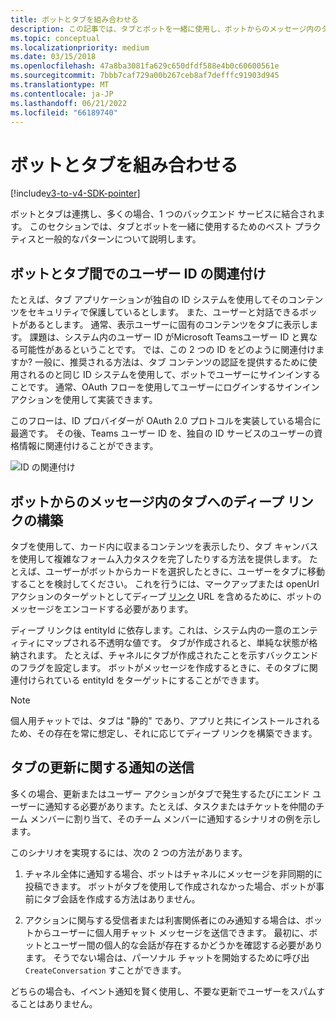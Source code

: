```yaml
---
title: ボットとタブを組み合わせる
description: この記事では、タブとボットを一緒に使用し、ボットからのメッセージ内のタブへのディープ リンクを構築する方法と、チームボットのタブ開発について説明します。
ms.topic: conceptual
ms.localizationpriority: medium
ms.date: 03/15/2018
ms.openlocfilehash: 47a8ba3081fa629c650dfdf588e4b0c60600561e
ms.sourcegitcommit: 7bbb7caf729a00b267ceb8af7defffc91903d945
ms.translationtype: MT
ms.contentlocale: ja-JP
ms.lasthandoff: 06/21/2022
ms.locfileid: "66189740"
---
```

# <a name="combine-bots-with-tabs"></a>ボットとタブを組み合わせる

[!include[v3-to-v4-SDK-pointer](~/includes/v3-to-v4-pointer-bots.md)]

ボットとタブは連携し、多くの場合、1 つのバックエンド サービスに結合されます。 このセクションでは、タブとボットを一緒に使用するためのベスト プラクティスと一般的なパターンについて説明します。

## <a name="associating-user-identities-across-bot-and-tab"></a>ボットとタブ間でのユーザー ID の関連付け

たとえば、タブ アプリケーションが独自の ID システムを使用してそのコンテンツをセキュリティで保護しているとします。 また、ユーザーと対話できるボットがあるとします。 通常、表示ユーザーに固有のコンテンツをタブに表示します。 課題は、システム内のユーザー ID がMicrosoft Teamsユーザー ID と異なる可能性があるということです。 では、この 2 つの ID をどのように関連付けますか?
一般に、推奨される方法は、タブ コンテンツの認証を提供するために使用されるのと同じ ID システムを使用して、ボットでユーザーにサインインすることです。 通常、OAuth フローを使用してユーザーにログインするサインイン アクションを使用して実装できます。

このフローは、ID プロバイダーが OAuth 2.0 プロトコルを実装している場合に最適です。 その後、Teams ユーザー ID を、独自の ID サービスのユーザーの資格情報に関連付けることができます。

   ![ID の関連付け](~/assets/images/bots/associating_contexts.png)

## <a name="constructing-deep-links-to-tabs-in-messages-from-your-bot"></a>ボットからのメッセージ内のタブへのディープ リンクの構築

タブを使用して、カード内に収まるコンテンツを表示したり、タブ キャンバスを使用して複雑なフォーム入力タスクを完了したりする方法を提供します。 たとえば、ユーザーがボットからカードを選択したときに、ユーザーをタブに移動することを検討してください。 これを行うには、マークアップまたは openUrl アクションのターゲットとしてディープ [リンク](~/concepts/build-and-test/deep-links.md) URL を含めるために、ボットのメッセージをエンコードする必要があります。

ディープ リンクは entityId に依存します。これは、システム内の一意のエンティティにマップされる不透明な値です。 タブが作成されると、単純な状態が格納されます。 たとえば、チャネルにタブが作成されたことを示すバックエンドのフラグを設定します。 ボットがメッセージを作成するときに、そのタブに関連付けられている entityId をターゲットにすることができます。

> [!NOTE]
> 個人用チャットでは、タブは "静的" であり、アプリと共にインストールされるため、その存在を常に想定し、それに応じてディープ リンクを構築できます。

## <a name="sending-notifications-for-tab-updates"></a>タブの更新に関する通知の送信

多くの場合、更新またはユーザー アクションがタブで発生するたびにエンド ユーザーに通知する必要があります。たとえば、タスクまたはチケットを仲間のチーム メンバーに割り当て、そのチーム メンバーに通知するシナリオの例を示します。

このシナリオを実現するには、次の 2 つの方法があります。

1. チャネル全体に通知する場合、ボットはチャネルにメッセージを非同期的に投稿できます。 ボットがタブを使用して作成されなかった場合、ボットが事前にタブ会話を作成する方法はありません。

2. アクションに関与する受信者または利害関係者にのみ通知する場合は、ボットからユーザーに個人用チャット メッセージを送信できます。 最初に、ボットとユーザー間の個人的な会話が存在するかどうかを確認する必要があります。 そうでない場合は、パーソナル チャットを開始するために呼び出 `CreateConversation` すことができます。

どちらの場合も、イベント通知を賢く使用し、不要な更新でユーザーをスパムすることはありません。
